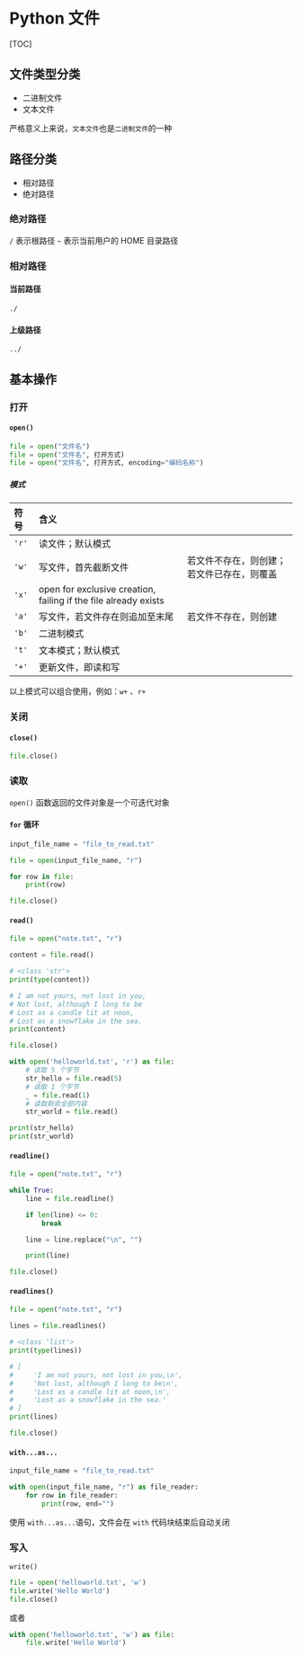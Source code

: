 # Python 文件

[TOC]

## 文件类型分类

* 二进制文件
* 文本文件

严格意义上来说，`文本文件`也是`二进制文件`的一种


## 路径分类

* 相对路径
* 绝对路径

### 绝对路径

`/` 表示根路径
`~` 表示当前用户的 HOME 目录路径

### 相对路径

#### 当前路径

```
./
```

#### 上级路径

```
../
```

## 基本操作

### 打开

####  `open()`

```Python
file = open("文件名")
file = open("文件名", 打开方式)
file = open("文件名", 打开方式, encoding="编码名称")
```

##### 模式

| 符号  | 含义                                                         |                                            |
| :---- | :----------------------------------------------------------- | ------------------------------------------ |
| `'r'` | 读文件；默认模式                                             |                                            |
| `'w'` | 写文件，首先截断文件                                         | 若文件不存在，则创建；若文件已存在，则覆盖 |
| `'x'` | open for exclusive creation, failing if the file already exists |                                            |
| `'a'` | 写文件，若文件存在则追加至末尾                               | 若文件不存在，则创建                       |
| `'b'` | 二进制模式                                                   |                                            |
| `'t'` | 文本模式；默认模式                                           |                                            |
| `'+'` | 更新文件，即读和写                                           |                                            |

以上模式可以组合使用，例如：`w+` 、`r+`

### 关闭 

####  `close()`

```Python
file.close()
```

### 读取

`open()` 函数返回的文件对象是一个可迭代对象

#### `for` 循环

```Python
input_file_name = "file_to_read.txt"

file = open(input_file_name, "r")

for row in file:
    print(row)

file.close()
```

#### `read()`

```Python
file = open("note.txt", "r")

content = file.read()

# <class 'str'>
print(type(content))

# I am not yours, not lost in you,
# Not lost, although I long to be
# Lost as a candle lit at noon,
# Lost as a snowflake in the sea.
print(content)

file.close()
```

```Python
with open('helloworld.txt', 'r') as file:
    # 读取 5 个字节
    str_hello = file.read(5)
    # 读取 1 个字节
    _ = file.read(1)
    # 读取剩余全部内容
    str_world = file.read()

print(str_hello)
print(str_world)
```

#### `readline()`

```Python
file = open("note.txt", "r")

while True:
    line = file.readline()

    if len(line) <= 0:
        break

    line = line.replace("\n", "")

    print(line)

file.close()
```

#### `readlines()`

```Python
file = open("note.txt", "r")

lines = file.readlines()

# <class 'list'>
print(type(lines))

# [
#     'I am not yours, not lost in you,\n',
#     'Not lost, although I long to be\n',
#     'Lost as a candle lit at noon,\n',
#     'Lost as a snowflake in the sea.'
# ]
print(lines)

file.close()
```

#### `with...as...`

```Python
input_file_name = "file_to_read.txt"

with open(input_file_name, "r") as file_reader:
    for row in file_reader:
        print(row, end="")
```

使用 `with...as...`语句，文件会在 `with` 代码块结束后自动关闭

### 写入

`write()`

```python
file = open('helloworld.txt', 'w')
file.write('Hello World')
file.close()
```

或者

```python
with open('helloworld.txt', 'w') as file:
    file.write('Hello World')
```

